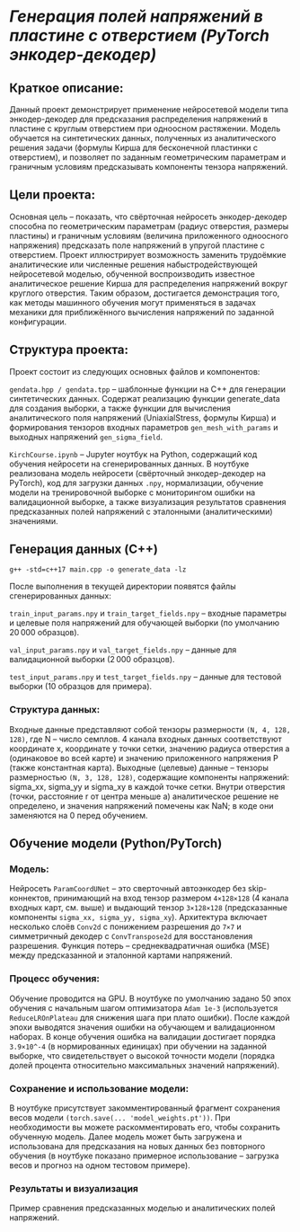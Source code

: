 # ***Генерация полей напряжений в пластине с отверстием (PyTorch энкодер-декодер)***

## Краткое описание:

Данный проект демонстрирует применение нейросетевой модели типа энкодер-декодер для предсказания распределения напряжений в пластине с круглым отверстием при одноосном растяжении.
Модель обучается на синтетических данных, полученных из аналитического решения задачи (формулы Кирша для бесконечной пластинки с отверстием), и позволяет по заданным геометрическим параметрам и граничным условиям предсказывать компоненты тензора напряжений.

## Цели проекта:

Основная цель – показать, что свёрточная нейросеть энкодер-декодер способна по геометрическим параметрам (радиус отверстия, размеры пластины) и граничным условиям (величина приложенного одноосного напряжения) предсказать поле напряжений в упругой пластине с отверстием.
Проект иллюстрирует возможность заменить трудоёмкие аналитические или численные решения набыстродействующей нейросетевой моделью, обученной воспроизводить известное аналитическое решение Кирша для распределения напряжений вокруг круглого отверстия.
Таким образом, достигается демонстрация того, как методы машинного обучения могут применяться в задачах механики для приближённого вычисления напряжений по заданной конфигурации.

## Структура проекта:

Проект состоит из следующих основных файлов и компонентов:

```gendata.hpp / gendata.tpp``` – шаблонные функции на C++ для генерации синтетических данных. 
Содержат реализацию функции generate_data для создания выборки, а также функции для вычисления аналитического поля напряжений (UniaxialStress, формулы Кирша) 
и формирования тензоров входных параметров ```gen_mesh_with_params``` и выходных напряжений ```gen_sigma_field```.

```KirchCourse.ipynb``` – Jupyter ноутбук на Python, содержащий код обучения нейросети на сгенерированных данных. 
В ноутбуке реализована модель нейросети (свёрточный энкодер-декодер на PyTorch), код для загрузки данных ```.npy```, нормализации, обучение модели на тренировочной выборке с мониторингом ошибки на валидационной выборке, 
а также визуализация результатов сравнения предсказанных полей напряжений с эталонными (аналитическими) значениями.

## Генерация данных (C++)

```g++ -std=c++17 main.cpp -o generate_data -lz```

После выполнения в текущей директории появятся файлы сгенерированных данных:

```train_input_params.npy``` и ```train_target_fields.npy``` – входные параметры и целевые поля напряжений для обучающей выборки (по умолчанию 20 000 образцов).

```val_input_params.npy``` и ```val_target_fields.npy``` – данные для валидационной выборки (2 000 образцов).

```test_input_params.npy``` и ```test_target_fields.npy``` – данные для тестовой выборки (10 образцов для примера).

### Структура данных: 

Входные данные представляют собой тензоры размерности ```(N, 4, 128, 128)```, где N – число семплов.
 4 канала входных данных соответствуют координате x, координате y точки сетки, значению радиуса отверстия a (одинаковое во всей карте) и значению приложенного напряжения P (также константная карта).
 Выходные (целевые) данные – тензоры размерностью ```(N, 3, 128, 128)```, содержащие компоненты напряжений: sigma_xx, sigma_yy и sigma_xy в каждой точке сетки.
 Внутри отверстия (точки, расстояние r от центра меньше a) аналитическое решение не определено, и значения напряжений помечены как NaN; в коде они заменяются на 0 перед обучением.

 ## Обучение модели (Python/PyTorch)

 ### Модель: 
 
 Нейросеть ```ParamCoordUNet``` – это сверточный автоэнкодер без skip-коннектов, принимающий на вход тензор размером ```4×128×128``` (4 канала входных карт, см. выше) и выдающий тензор ```3×128×128``` (предсказанные компоненты ```sigma_xx, sigma_yy, sigma_xy```).
 Архитектура включает несколько слоёв ```Conv2d``` с понижением разрешения до ```7×7``` и симметричный декодер с ```ConvTranspose2d``` для восстановления разрешения.
 Функция потерь – среднеквадратичная ошибка (MSE) между предсказанной и эталонной картами напряжений.

 ### Процесс обучения: 
 
 Обучение проводится на GPU. В ноутбуке по умолчанию задано 50 эпох обучения с начальным шагом оптимизатора ```Adam 1e-3``` (используется ```ReduceLROnPlateau``` для снижения шага при плато ошибки).
 После каждой эпохи выводятся значения ошибки на обучающем и валидационном наборах. В конце обучения ошибка на валидации достигает порядка ```3.9×10^-4``` (в нормированных единицах) при обучении на заданной выборке, что свидетельствует о высокой точности модели (порядка долей процента относительно максимальных значений напряжений).

 ### Сохранение и использование модели: 
 В ноутбуке присутствует закомментированный фрагмент сохранения весов модели ```(torch.save(... 'model_weights.pt'))```.
 При необходимости вы можете раскомментировать его, чтобы сохранить обученную модель.
 Далее модель может быть загружена и использована для предсказания на новых данных без повторного обучения (в ноутбуке показано примерное использование – загрузка весов и прогноз на одном тестовом примере).

 ### Результаты и визуализация

 Пример сравнения предсказанных моделью и аналитических полей напряжений.
